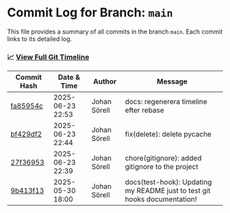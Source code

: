# Commit Log for Branch: `main`

This file provides a summary of all commits in the branch `main`.
Each commit links to its detailed log.

### 📈 [View Full Git Timeline](./git_timeline_report.md)

| Commit Hash | Date & Time       | Author       | Message           |
|-------------|------------------|--------------|-------------------|
| [fa85954c](./fa85954c.md) | 2025-06-23 22:53 | Johan Sörell | docs: regenerera timeline efter rebase |
| [bf429df2](./bf429df2.md) | 2025-06-23 22:44 | Johan Sörell | fix(delete): delete pycache |
| [27f36953](./27f36953.md) | 2025-06-23 22:39 | Johan Sörell | chore(gitignore): added gitignore to the project |
| [9b413f13](./9b413f13.md) | 2025-05-30 18:00 | Johan Sörell | docs(test-hook): Updating my README just to test git hooks documentation! |
